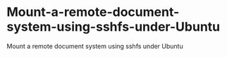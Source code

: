 # Mount-a-remote-document-system-using-sshfs-under-Ubuntu
Mount a remote document system using sshfs under Ubuntu
